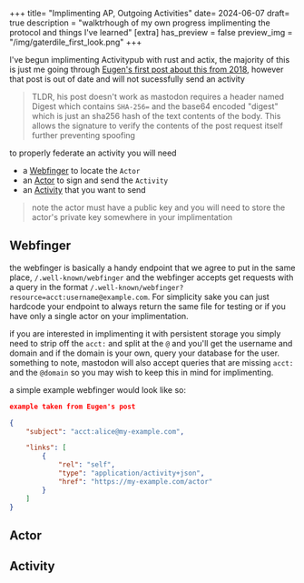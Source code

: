 +++
title= "Implimenting AP, Outgoing Activities"
date= 2024-06-07
draft= true
description = "walktrhough of my own progress implimenting the protocol and things I've learned"
[extra]
has_preview = false
preview_img = "/img/gaterdile_first_look.png"
+++

I've begun implimenting Activitypub with rust and actix, the majority of this is just me going through [Eugen's first post about this from 2018](https://blog.joinmastodon.org/2018/06/how-to-implement-a-basic-activitypub-server/), however that post is out of date and will not sucessfully send an activity

> TLDR, his post doesn't work as mastodon requires a header named Digest which contains `SHA-256=` and the base64 encoded "digest" which is just an sha256 hash of the text contents of the body. This allows the signature to verify the contents of the post request itself further preventing spoofing 

to properly federate an activity you will need
- a [Webfinger](#webfinger) to locate the `Actor`
- an [Actor](#actor) to sign and send the `Activity`
- an [Activity](#activity) that you want to send

> note the actor must have a public key and you will need to store the actor's private key somewhere in your implimentation

## Webfinger

the webfinger is basically a handy endpoint that we agree to put in the same place, `/.well-known/webfinger` and the webfinger accepts get requests with a query in the format `/.well-known/webfinger?resource=acct:username@example.com`. For simplicity sake you can just hardcode your endpoint to always return the same file for testing or if you have only a single actor on your implimentation.

if you are interested in implimenting it with persistent storage you simply need to strip off the `acct:` and split at the `@` and you'll get the username and domain and if the domain is your own, query your database for the user. something to note, mastodon will also accept queries that are missing `acct:` and the `@domain` so you may wish to keep this in mind for implimenting.

a simple example webfinger would look like so: 

```json
example taken from Eugen's post

{
	"subject": "acct:alice@my-example.com",

	"links": [
		{
			"rel": "self",
			"type": "application/activity+json",
			"href": "https://my-example.com/actor"
		}
	]
}
```



## Actor

## Activity